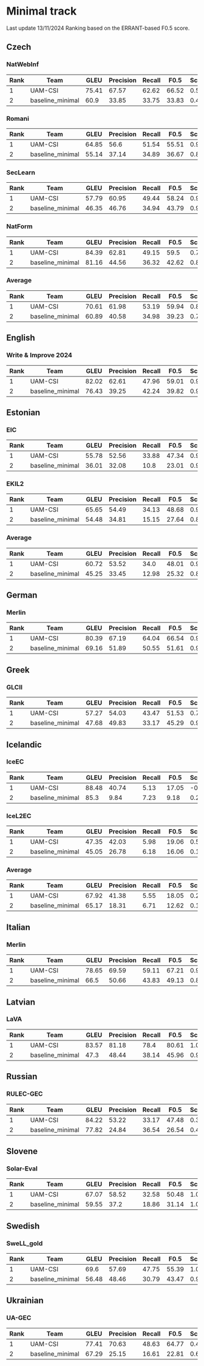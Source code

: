 # Minimal track
Last update 13/11/2024
Ranking based on the ERRANT-based F0.5 score.

## Czech
### NatWebInf

| Rank | Team | GLEU | Precision | Recall | __F0.5__ | Scribendi |
| ---- | ---- | ---- | --------- | ------ | ---- | --------- |
| 1 | UAM-CSI | 75.41 | 67.57 | 62.62 | 66.52 | 0.52 |
| 2 | baseline_minimal | 60.9 | 33.85 | 33.75 | 33.83 | 0.44 |

### Romani

| Rank | Team | GLEU | Precision | Recall | __F0.5__ | Scribendi |
| ---- | ---- | ---- | --------- | ------ | ---- | --------- |
| 1 | UAM-CSI | 64.85 | 56.6 | 51.54 | 55.51 | 0.92 |
| 2 | baseline_minimal | 55.14 | 37.14 | 34.89 | 36.67 | 0.83 |

### SecLearn

| Rank | Team | GLEU | Precision | Recall | __F0.5__ | Scribendi |
| ---- | ---- | ---- | --------- | ------ | ---- | --------- |
| 1 | UAM-CSI | 57.79 | 60.95 | 49.44 | 58.24 | 0.99 |
| 2 | baseline_minimal | 46.35 | 46.76 | 34.94 | 43.79 | 0.97 |

### NatForm

| Rank | Team | GLEU | Precision | Recall | __F0.5__ | Scribendi |
| ---- | ---- | ---- | --------- | ------ | ---- | --------- |
| 1 | UAM-CSI | 84.39 | 62.81 | 49.15 | 59.5 | 0.76 |
| 2 | baseline_minimal | 81.16 | 44.56 | 36.32 | 42.62 | 0.8 |

### Average

| Rank | Team | GLEU | Precision | Recall | __F0.5__ | Scribendi |
| ---- | ---- | ---- | --------- | ------ | ---- | --------- |
| 1 | UAM-CSI | 70.61 | 61.98 | 53.19 | 59.94 | 0.8 |
| 2 | baseline_minimal | 60.89 | 40.58 | 34.98 | 39.23 | 0.76 |

## English
### Write & Improve 2024

| Rank | Team | GLEU | Precision | Recall | __F0.5__ | Scribendi |
| ---- | ---- | ---- | --------- | ------ | ---- | --------- |
| 1 | UAM-CSI | 82.02 | 62.61 | 47.96 | 59.01 | 0.95 |
| 2 | baseline_minimal | 76.43 | 39.25 | 42.24 | 39.82 | 0.98 |

## Estonian
### EIC

| Rank | Team | GLEU | Precision | Recall | __F0.5__ | Scribendi |
| ---- | ---- | ---- | --------- | ------ | ---- | --------- |
| 1 | UAM-CSI | 55.78 | 52.56 | 33.88 | 47.34 | 0.92 |
| 2 | baseline_minimal | 36.01 | 32.08 | 10.8 | 23.01 | 0.92 |

### EKIL2

| Rank | Team | GLEU | Precision | Recall | __F0.5__ | Scribendi |
| ---- | ---- | ---- | --------- | ------ | ---- | --------- |
| 1 | UAM-CSI | 65.65 | 54.49 | 34.13 | 48.68 | 0.93 |
| 2 | baseline_minimal | 54.48 | 34.81 | 15.15 | 27.64 | 0.84 |

### Average

| Rank | Team | GLEU | Precision | Recall | __F0.5__ | Scribendi |
| ---- | ---- | ---- | --------- | ------ | ---- | --------- |
| 1 | UAM-CSI | 60.72 | 53.52 | 34.0 | 48.01 | 0.93 |
| 2 | baseline_minimal | 45.25 | 33.45 | 12.98 | 25.32 | 0.88 |

## German
### Merlin

| Rank | Team | GLEU | Precision | Recall | __F0.5__ | Scribendi |
| ---- | ---- | ---- | --------- | ------ | ---- | --------- |
| 1 | UAM-CSI | 80.39 | 67.19 | 64.04 | 66.54 | 0.94 |
| 2 | baseline_minimal | 69.16 | 51.89 | 50.55 | 51.61 | 0.9 |

## Greek
### GLCII

| Rank | Team | GLEU | Precision | Recall | __F0.5__ | Scribendi |
| ---- | ---- | ---- | --------- | ------ | ---- | --------- |
| 1 | UAM-CSI | 57.27 | 54.03 | 43.47 | 51.53 | 0.79 |
| 2 | baseline_minimal | 47.68 | 49.83 | 33.17 | 45.29 | 0.9 |

## Icelandic
### IceEC

| Rank | Team | GLEU | Precision | Recall | __F0.5__ | Scribendi |
| ---- | ---- | ---- | --------- | ------ | ---- | --------- |
| 1 | UAM-CSI | 88.48 | 40.74 | 5.13 | 17.05 | -0.17 |
| 2 | baseline_minimal | 85.3 | 9.84 | 7.23 | 9.18 | 0.22 |

### IceL2EC

| Rank | Team | GLEU | Precision | Recall | __F0.5__ | Scribendi |
| ---- | ---- | ---- | --------- | ------ | ---- | --------- |
| 1 | UAM-CSI | 47.35 | 42.03 | 5.98 | 19.06 | 0.58 |
| 2 | baseline_minimal | 45.05 | 26.78 | 6.18 | 16.06 | 0.16 |

### Average

| Rank | Team | GLEU | Precision | Recall | __F0.5__ | Scribendi |
| ---- | ---- | ---- | --------- | ------ | ---- | --------- |
| 1 | UAM-CSI | 67.92 | 41.38 | 5.55 | 18.05 | 0.21 |
| 2 | baseline_minimal | 65.17 | 18.31 | 6.71 | 12.62 | 0.19 |

## Italian
### Merlin

| Rank | Team | GLEU | Precision | Recall | __F0.5__ | Scribendi |
| ---- | ---- | ---- | --------- | ------ | ---- | --------- |
| 1 | UAM-CSI | 78.65 | 69.59 | 59.11 | 67.21 | 0.93 |
| 2 | baseline_minimal | 66.5 | 50.66 | 43.83 | 49.13 | 0.85 |

## Latvian
### LaVA

| Rank | Team | GLEU | Precision | Recall | __F0.5__ | Scribendi |
| ---- | ---- | ---- | --------- | ------ | ---- | --------- |
| 1 | UAM-CSI | 83.57 | 81.18 | 78.4 | 80.61 | 1.0 |
| 2 | baseline_minimal | 47.3 | 48.44 | 38.14 | 45.96 | 0.98 |

## Russian
### RULEC-GEC

| Rank | Team | GLEU | Precision | Recall | __F0.5__ | Scribendi |
| ---- | ---- | ---- | --------- | ------ | ---- | --------- |
| 1 | UAM-CSI | 84.22 | 53.22 | 33.17 | 47.48 | 0.31 |
| 2 | baseline_minimal | 77.82 | 24.84 | 36.54 | 26.54 | 0.43 |

## Slovene
### Solar-Eval

| Rank | Team | GLEU | Precision | Recall | __F0.5__ | Scribendi |
| ---- | ---- | ---- | --------- | ------ | ---- | --------- |
| 1 | UAM-CSI | 67.07 | 58.52 | 32.58 | 50.48 | 1.0 |
| 2 | baseline_minimal | 59.55 | 37.2 | 18.86 | 31.14 | 1.0 |

## Swedish
### SweLL_gold

| Rank | Team | GLEU | Precision | Recall | __F0.5__ | Scribendi |
| ---- | ---- | ---- | --------- | ------ | ---- | --------- |
| 1 | UAM-CSI | 69.6 | 57.69 | 47.75 | 55.39 | 1.0 |
| 2 | baseline_minimal | 56.48 | 48.46 | 30.79 | 43.47 | 0.92 |

## Ukrainian
### UA-GEC

| Rank | Team | GLEU | Precision | Recall | __F0.5__ | Scribendi |
| ---- | ---- | ---- | --------- | ------ | ---- | --------- |
| 1 | UAM-CSI | 77.41 | 70.63 | 48.63 | 64.77 | 0.49 |
| 2 | baseline_minimal | 67.29 | 25.15 | 16.61 | 22.81 | 0.64 |


